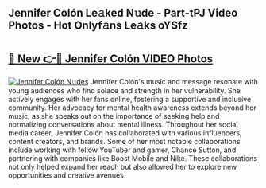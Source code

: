 ## Jennifer Colón Le𝚊ked N𝚞de - Part-tPJ Video Photos - Hot Onlyf𝚊ns Le𝚊ks oYSfz

# <h2><a href="http://ac12444.deff.icu/?id=Jennifer+Col%c3%b3n">🔗 New 👉🔴 Jennifer Colón VIDEO Photos</a></h2>

[![Jennifer Colón N𝚞des](https://i.imgur.com/rIISA9y.gif)](http://ac12444.deff.icu/?id=Jennifer+Col%c3%b3n)
Jennifer Colón's music and message resonate with young audiences who find solace and strength in her vulnerability. She actively engages with her fans online, fostering a supportive and inclusive community. Her advocacy for mental health awareness extends beyond her music, as she speaks out on the importance of seeking help and normalizing conversations about mental illness. Throughout her social media career, Jennifer Colón has collaborated with various influencers, content creators, and brands. Some of her most notable collaborations include working with fellow YouTuber and gamer, Chance Sutton, and partnering with companies like Boost Mobile and Nike. These collaborations not only helped expand her reach but also allowed her to explore new opportunities and creative avenues.
